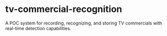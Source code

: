 # tv-commercial-recognition
A POC system for recording, recognizing, and storing TV commercials with real-time detection capabilities.
